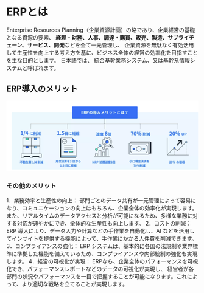 # ERPとは
Enterprise Resources Planning（企業資源計画）の略であり、企業経営の基礎となる資源の要素、
**経理・財務、人事、調達・購買、販売、製造、サプライチェーン、サービス、開発**などを全て一元管理し、
企業資源を無駄なく有効活用して生産性を向上する考え方を基に、ビジネス全体の経営の効率化を目指すことを主な目的とします。
日本語では、 統合基幹業務システム、又は基幹系情報システムと呼ばれます。

## ERP導入のメリット
![alt text](ERP導入のメリット.png)

### その他のメリット
1．業務効率と生産性の向上：
部門ごとのデータ共有が一元管理によって容易になり、コミュニケーションの向上はもちろん、企業全体の効率化が実現します。
また、リアルタイムのデータアクセスと分析が可能になるため、多様な業務に対する対応が速やかにでき、全体的な生産性も向上します。
2．コストの削減：
ERP 導入により、データ入力や計算などの手作業を自動化し、AI などを活用してインサイトを提供する機能によって、手作業にかかる人件費を削減できます。
3．コンプライアンスの強化：
ERP システムは、基本的に各国の法規制や業界標準に準拠した機能を備えているため、コンプライアンスや内部統制の強化も実現します。
4．経営の可視化が実現：
ERPなら、企業全体のパフォーマンスを可視化でき、パフォーマンスレポートなどのデータの可視化が実現し、
経営者が各部門の状況やパフォーマンスを一目で把握することが可能になります。これによって、より適切な戦略を立てることが実現します。

